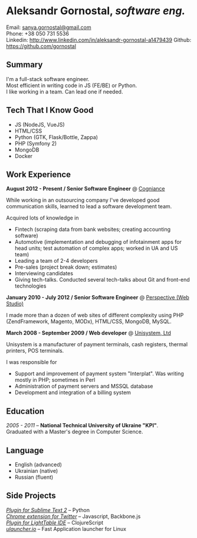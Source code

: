 # Aleksandr Gornostal, _software eng._

Email: <sanya.gornostal@gmail.com>  
Phone: +38 050 731 5536  
Linkedin: <http://www.linkedin.com/in/aleksandr-gornostal-a1479439>
Github: <https://github.com/gornostal>

## Summary

I'm a full-stack software engineer.  
Most efficient in writing code in JS (FE/BE) or Python.  
I like working in a team. Can lead one if needed.

## Tech That I Know Good

* JS (NodeJS, VueJS)
* HTML/CSS
* Python (GTK, Flask/Bottle, Zappa)
* PHP (Symfony 2)
* MongoDB
* Docker

## Work Experience

**August 2012 - Present / Senior Software Engineer** @ [Cogniance](http://cogniance.com)

While working in an outsourcing company I've developed good communication skills, learned to lead a software development team.

Acquired lots of knowledge in

* Fintech (scraping data from bank websites; creating accounting software)
* Automotive (implementation and debugging of infotainment apps for head units; test automation of complex apps; worked in UA and US team)
* Leading a team of 2-4 developers
* Pre-sales (project break down; estimates)
* Interviewing candidates
* Giving tech-talks. Conducted several tech-talks about Git and front-end technologies

**January 2010 - July 2012 / Senior Software Engineer** @ [Perspective (Web Studio)](http://perspective.net.ua) 

I made more than a dozen of web sites of different complexity using PHP (ZendFramework, Magento, MODx), HTML/CSS, MongoDB, MySQL.

**March 2008 - September 2009 / Web developer** @ [Unisystem, Ltd](http://unisystem.ua/en.html)

Unisystem is a manufacturer of payment terminals, cash registers, thermal printers, POS terminals. 

I was responsible for

* Support and improvement of payment system "Interplat". Was writing mostly in PHP; sometimes in Perl
* Administration of payment servers and MSSQL database
* Development and integration of a billing system

## Education

_2005 - 2011_ – **National Technical University of Ukraine "KPI"**.  
Graduated with a Master's degree in Computer Science.

## Language

* English (advanced)
* Ukrainian (native)
* Russian (fluent)

## Side Projects

_[Plugin for Sublime Text 2](https://github.com/gornostal/Modific)_ – Python  
_[Chrome extension for Twitter](https://github.com/gornostal/twittext)_ – Javascript, Backbone.js  
_[Plugin for LightTable IDE](https://github.com/gornostal/Modific-LightTable)_ – ClojureScript  
_[ulauncher.io](http://ulauncher.io)_ – Fast Application launcher for Linux

